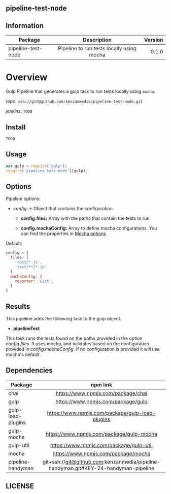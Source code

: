 ## pipeline-test-node

## Information

| Package       | Description   | Version|
| ------------- |:-------------:| -----:|
| pipeline-test-node| Pipeline to run tests locally using mocha | 0.1.0 |

# Overview

Gulp Pipeline that generates a gulp task to run tests locally using `mocha`.

_repo_: `ssh://git@github.com:kenzanmedia/pipeline-test-node.git`

_jenkins_: `TODO`

## Install
`TODO`

## Usage
```javascript
var gulp = require('gulp');
require('pipeline-test-node')(gulp);

```


## Options

Pipeline options:
* _config_ -> Object that contains the configuration.

    + __config.files:__ Array with the paths that contain the tests to run.

    + __config.mochaConfig:__ Array to define mocha configurations. You can find the properties in [Mocha options](http://mochajs.org/#usage)


Default:
```javascript
config = {
  files: [
    'test/*.js',
    'test/**/*.js'
  ],
  mochaConfig: {
    reporter: 'List',
  }
}
```

## Results

This pipeline adds the following task to the gulp object.

  * __pipelineTest__

  This task runs the tests found on the paths provided in the option _config.files_. It uses mocha, and validates based on the configuration provided in _config.mochaConfig_. If no configuration is provided it will use mocha's default.  


## Dependencies
<!-- TODO Update pipeline-handyman npm link-->

| Package       | npm link   |
| ------------- |:-------------:|
|chai| https://www.npmjs.com/package/chai |
|gulp| https://www.npmjs.com/package/gulp |
|gulp-load-plugins| https://www.npmjs.com/package/gulp-load-plugins |
|gulp-mocha| https://www.npmjs.com/package/gulp-mocha |
|gulp-util| https://www.npmjs.com/package/gulp-util |
|mocha| https://www.npmjs.com/package/mocha |
|pipeline-handyman| git+ssh://git@github.com:kenzanmedia/pipeline-handyman.git#KEY-24-handyman-pipeline |


## LICENSE
<!-- TODO -->
